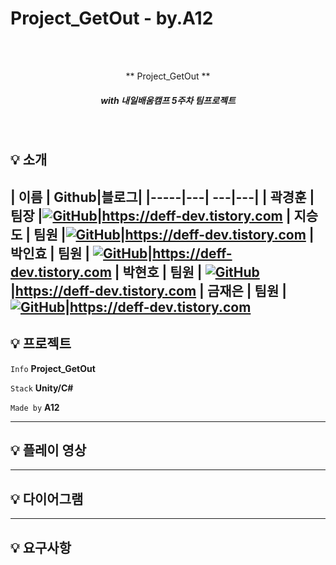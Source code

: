 # Project_GetOut - by.A12


<br/>
<br/>

<p align="center"> ** Project_GetOut **  </p>

##### <p align="center"> <b> _with 내일배움캠프 5주차 팀프로젝트_ </b>


<br/>

## :bulb: 소개
| 이름  | Github|블로그|
|-----|---| ---|---|
| 곽경훈 | 팀장 |<a href="https://github.com/seungdo1234">![GitHub](https://img.shields.io/badge/github-%23121011.svg?style=for-the-badge&logo=github&logoColor=white)</a>|https://deff-dev.tistory.com
| 지승도 | 팀원 |<a href="https://github.com/seungdo1234">![GitHub](https://img.shields.io/badge/github-%23121011.svg?style=for-the-badge&logo=github&logoColor=white)</a>|https://deff-dev.tistory.com
| 박인효 | 팀원 | <a href="https://github.com/seungdo1234">![GitHub](https://img.shields.io/badge/github-%23121011.svg?style=for-the-badge&logo=github&logoColor=white)</a>|https://deff-dev.tistory.com
| 박현호 | 팀원 | <a href="https://github.com/seungdo1234">![GitHub](https://img.shields.io/badge/github-%23121011.svg?style=for-the-badge&logo=github&logoColor=white)</a>|https://deff-dev.tistory.com
| 금재은 | 팀원 |<a href="https://github.com/seungdo1234">![GitHub](https://img.shields.io/badge/github-%23121011.svg?style=for-the-badge&logo=github&logoColor=white)</a>|https://deff-dev.tistory.com
---

## :bulb: 프로젝트  

 `Info` **Project_GetOut**

 `Stack` **Unity/C#**   

 `Made by` **A12** 
 

---

## :bulb: 플레이 영상




---


## :bulb: 다이어그램



--- 

## :bulb: 요구사항

